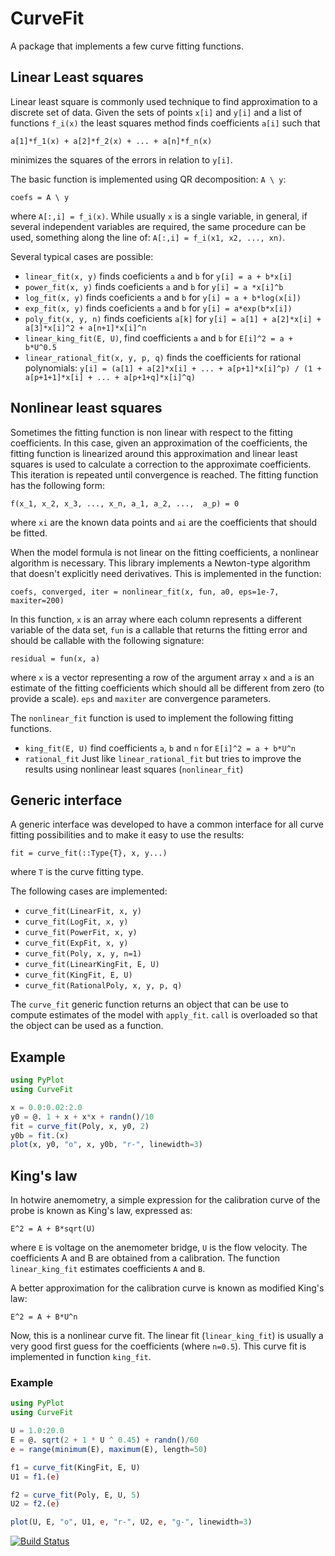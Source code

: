 # CurveFit

A package that implements a few curve fitting functions.

## Linear Least squares

Linear least square is commonly used technique to find approximation to a discrete
set of data. Given the sets of points `x[i]` and `y[i]` and a list of functions `f_i(x)`
the least squares method finds coefficients `a[i]` such that

```
a[1]*f_1(x) + a[2]*f_2(x) + ... + a[n]*f_n(x)
```
minimizes the squares of the errors in relation to `y[i]`.

The basic function is implemented using QR decomposition: `A \ y`:
```
coefs = A \ y
```
where `A[:,i] = f_i(x)`. While usually `x` is a single variable, in general, if several
independent variables are required, the same procedure can be used, something along the line of: 
`A[:,i] = f_i(x1, x2, ..., xn)`.

Several typical cases are possible:
 * `linear_fit(x, y)` finds coeficients `a` and `b` for `y[i] = a + b*x[i]`
 * `power_fit(x, y)` finds coeficients `a` and `b` for `y[i] = a *x[i]^b`
 * `log_fit(x, y)` finds coeficients `a` and `b` for `y[i] = a + b*log(x[i])`
 * `exp_fit(x, y)` finds coeficients `a` and `b` for `y[i] = a*exp(b*x[i])`
 * `poly_fit(x, y, n)` finds coeficients `a[k]`  for 
   `y[i] = a[1] + a[2]*x[i] + a[3]*x[i]^2 + a[n+1]*x[i]^n`
 * `linear_king_fit(E, U)`, find coefficients `a` and `b` for `E[i]^2 = a + b*U^0.5`
 * `linear_rational_fit(x, y, p, q)` finds the coefficients for rational polynomials: `y[i] = (a[1] + a[2]*x[i] + ... + a[p+1]*x[i]^p) / (1 + a[p+1+1]*x[i] + ... + a[p+1+q]*x[i]^q)`

## Nonlinear least squares

Sometimes the fitting function is non linear with respect to the  fitting coefficients. In this case, given
an approximation of the coefficients, the fitting function is linearized around this 
approximation and linear least squares is used to calculate a correction to the approximate coefficients. This iteration is repeated until convergence is 
reached. The fitting function has the following form:
```
f(x_1, x_2, x_3, ..., x_n, a_1, a_2, ...,  a_p) = 0
```
where `xi` are the known data points and `ai` are the coefficients that 
should be fitted. 

When the model formula is not linear on the fitting coefficients, a nonlinear algorithm is necessary. This library implements a Newton-type algorithm that doesn't explicitly need derivatives. This is implemented in the function:

`coefs, converged, iter = nonlinear_fit(x, fun, a0, eps=1e-7, maxiter=200)`

In this function, `x` is an array where each column represents a different variable of the data set,
`fun` is a callable that returns the fitting error and should be callable with the following signature:

`residual = fun(x, a)`

where `x` is a vector representing a row of the argument array `x` and `a` is an estimate of the
fitting coefficients which should all be different from zero (to provide a scale). `eps` and `maxiter`
are convergence parameters.

The `nonlinear_fit` function is used to implement the following fitting functions.

 * `king_fit(E, U)` find coefficients `a`, `b` and `n` for `E[i]^2 = a + b*U^n`
 * `rational_fit` Just like `linear_rational_fit` but tries to improve the results using nonlinear least squares (`nonlinear_fit`)

## Generic interface

A generic interface was developed to have a common interface for all curve fitting possibilities and to make it easy to use the results:

`fit = curve_fit(::Type{T}, x, y...)`

where `T` is the curve fitting type.

The following cases are implemented:

 * `curve_fit(LinearFit, x, y)` 
 * `curve_fit(LogFit, x, y)`
 * `curve_fit(PowerFit, x, y)`
 * `curve_fit(ExpFit, x, y)`
 * `curve_fit(Poly, x, y, n=1)`
 * `curve_fit(LinearKingFit, E, U)`
 * `curve_fit(KingFit, E, U)`
 * `curve_fit(RationalPoly, x, y, p, q)`

The `curve_fit` generic function returns an object that can be use to compute estimates of the model with `apply_fit`. `call` is overloaded so that the object can be used as a function.



## Example
```julia
using PyPlot
using CurveFit

x = 0.0:0.02:2.0
y0 = @. 1 + x + x*x + randn()/10
fit = curve_fit(Poly, x, y0, 2)
y0b = fit.(x) 
plot(x, y0, "o", x, y0b, "r-", linewidth=3)
```


## King's law

In hotwire anemometry, a simple expression for the calibration curve of the probe 
is known as King's law, expressed as:
```
E^2 = A + B*sqrt(U)
```
where `E` is voltage on the anemometer bridge, `U` is the flow velocity.
The coefficients A and B are obtained from a calibration. The function
`linear_king_fit` estimates coefficients `A` and `B`.

A better approximation for the calibration curve is known as modified
King's law:
```
E^2 = A + B*U^n
```
Now, this is a nonlinear curve fit. The linear fit (`linear_king_fit`) is usually
a very good first guess for the coefficients (where `n=0.5`). This curve fit is 
implemented in function `king_fit`.







### Example
```julia
using PyPlot
using CurveFit

U = 1.0:20.0
E = @. sqrt(2 + 1 * U ^ 0.45) + randn()/60
e = range(minimum(E), maximum(E), length=50)

f1 = curve_fit(KingFit, E, U)
U1 = f1.(e)

f2 = curve_fit(Poly, E, U, 5)
U2 = f2.(e)

plot(U, E, "o", U1, e, "r-", U2, e, "g-", linewidth=3)
```



[![Build Status](https://travis-ci.org/pjabardo/CurveFit.jl.svg)](https://travis-ci.org/pjabardo/CurveFit.jl)

